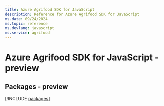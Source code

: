 ```yaml
---
title: Azure Agrifood SDK for JavaScript
description: Reference for Azure Agrifood SDK for JavaScript
ms.date: 09/24/2024
ms.topic: reference
ms.devlang: javascript
ms.service: agrifood
---
```

# Azure Agrifood SDK for JavaScript - preview
## Packages - preview
[!INCLUDE [packages](agrifood-index.md)]